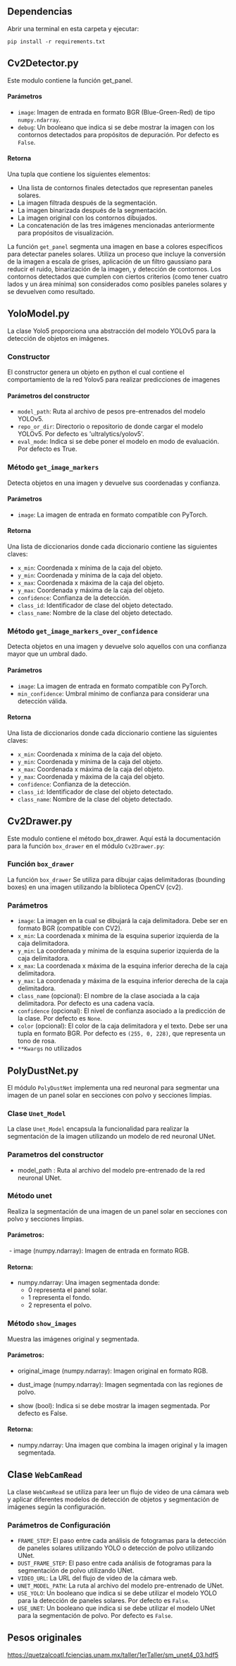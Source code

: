 ## Dependencias

Abrir una terminal en esta carpeta y ejecutar:

`pip install -r requirements.txt`

## Cv2Detector.py

Este modulo contiene la función get_panel.

#### Parámetros

- `image`: Imagen de entrada en formato BGR (Blue-Green-Red) de tipo `numpy.ndarray`.
- `debug`: Un booleano que indica si se debe mostrar la imagen con los contornos detectados para propósitos de depuración. Por defecto es `False`.

#### Retorna

Una tupla que contiene los siguientes elementos:

- Una lista de contornos finales detectados que representan paneles solares.
- La imagen filtrada después de la segmentación.
- La imagen binarizada después de la segmentación.
- La imagen original con los contornos dibujados.
- La concatenación de las tres imágenes mencionadas anteriormente para propósitos de visualización.

La función `get_panel` segmenta una imagen en base a colores específicos para detectar paneles solares. Utiliza un proceso que incluye la conversión de la imagen a escala de grises, aplicación de un filtro gaussiano para reducir el ruido, binarización de la imagen, y detección de contornos. Los contornos detectados que cumplen con ciertos criterios (como tener cuatro lados y un área mínima) son considerados como posibles paneles solares y se devuelven como resultado.

## YoloModel.py

La clase Yolo5 proporciona una abstracción del modelo YOLOv5 para la detección de objetos en imágenes.

### Constructor

El constructor genera un objeto en python el cual contiene el comportamiento de la red Yolov5 para realizar predicciones de imagenes

#### Parámetros del constructor

- `model_path`: Ruta al archivo de pesos pre-entrenados del modelo YOLOv5.
- `repo_or_dir`: Directorio o repositorio de donde cargar el modelo YOLOv5. Por defecto es 'ultralytics/yolov5'.
- `eval_mode`: Indica si se debe poner el modelo en modo de evaluación. Por defecto es True.

### Método `get_image_markers`

 Detecta objetos en una imagen y devuelve sus coordenadas y confianza.

#### Parámetros

- `image`: La imagen de entrada en formato compatible con PyTorch.

#### Retorna

Una lista de diccionarios donde cada diccionario contiene las siguientes claves:

- `x_min`: Coordenada x mínima de la caja del objeto.
- `y_min`: Coordenada y mínima de la caja del objeto.
- `x_max`: Coordenada x máxima de la caja del objeto.
- `y_max`: Coordenada y máxima de la caja del objeto.
- `confidence`: Confianza de la detección.
- `class_id`: Identificador de clase del objeto detectado.
- `class_name`: Nombre de la clase del objeto detectado.

### Método `get_image_markers_over_confidence`

Detecta objetos en una imagen y devuelve solo aquellos con una confianza mayor que un umbral dado.

#### Parámetros

- `image`: La imagen de entrada en formato compatible con PyTorch.
- `min_confidence`: Umbral mínimo de confianza para considerar una detección válida.

#### Retorna

Una lista de diccionarios donde cada diccionario contiene las siguientes claves:

- `x_min`: Coordenada x mínima de la caja del objeto.
- `y_min`: Coordenada y mínima de la caja del objeto.
- `x_max`: Coordenada x máxima de la caja del objeto.
- `y_max`: Coordenada y máxima de la caja del objeto.
- `confidence`: Confianza de la detección.
- `class_id`: Identificador de clase del objeto detectado.
- `class_name`: Nombre de la clase del objeto detectado.

## Cv2Drawer.py

Este modulo contiene el método box_drawer. 
Aquí está la documentación para la función `box_drawer` en el módulo `Cv2Drawer.py`:


### Función `box_drawer`

La función `box_drawer` Se utiliza para dibujar cajas delimitadoras (bounding boxes) en una imagen utilizando la biblioteca OpenCV (cv2).

### Parámetros

- `image`: La imagen en la cual se dibujará la caja delimitadora. Debe ser en formato BGR (compatible con CV2).
- `x_min`: La coordenada x mínima de la esquina superior izquierda de la caja delimitadora.
- `y_min`: La coordenada y mínima de la esquina superior izquierda de la caja delimitadora.
- `x_max`: La coordenada x máxima de la esquina inferior derecha de la caja delimitadora.
- `y_max`: La coordenada y máxima de la esquina inferior derecha de la caja delimitadora.
- `class_name` (opcional): El nombre de la clase asociada a la caja delimitadora. Por defecto es una cadena vacía.
- `confidence` (opcional): El nivel de confianza asociado a la predicción de la clase. Por defecto es `None`.
- `color` (opcional): El color de la caja delimitadora y el texto. Debe ser una tupla en formato BGR. Por defecto es `(255, 0, 228)`, que representa un tono de rosa.
- `**Kwargs` no utilizados

## PolyDustNet.py

El módulo `PolyDustNet` implementa una red neuronal para segmentar una imagen de un panel solar en secciones con polvo y secciones limpias.

### Clase `Unet_Model`

La clase `Unet_Model` encapsula la funcionalidad para realizar la segmentación de la imagen utilizando un modelo de red neuronal UNet.

### Parametros del constructor

- model_path : Ruta al archivo del modelo pre-entrenado de la red neuronal UNet.

### Método unet

Realiza la segmentación de una imagen de un panel solar en secciones con polvo y secciones limpias.

#### Parámetros:

​    - image (numpy.ndarray): Imagen de entrada en formato RGB.

#### Retorna:

   - numpy.ndarray: Una imagen segmentada donde:
     - 0 representa el panel solar.
     - 1 representa el fondo.
     - 2 representa el polvo.

### Método `show_images`

Muestra las imágenes original y segmentada.     

#### Parámetros:        

- original_image (numpy.ndarray): Imagen original en formato RGB.        

- dust_image (numpy.ndarray): Imagen segmentada con las regiones de polvo.        

- show (bool): Indica si se debe mostrar la imagen segmentada. Por defecto es False.     

#### Retorna:        

- numpy.ndarray: Una imagen que combina la imagen original y la imagen segmentada.

## Clase `WebCamRead`

La clase `WebCamRead` se utiliza para leer un flujo de video de una cámara web y aplicar diferentes modelos de detección de objetos y segmentación de imágenes según la configuración.

### Parámetros de Configuración

- `FRAME_STEP`: El paso entre cada análisis de fotogramas para la detección de paneles solares utilizando YOLO o detección de polvo utilizando UNet.
- `DUST_FRAME_STEP`: El paso entre cada análisis de fotogramas para la segmentación de polvo utilizando UNet.
- `VIDEO_URL`: La URL del flujo de video de la cámara web.
- `UNET_MODEL_PATH`: La ruta al archivo del modelo pre-entrenado de UNet.
- `USE_YOLO`: Un booleano que indica si se debe utilizar el modelo YOLO para la detección de paneles solares. Por defecto es `False`.
- `USE_UNET`: Un booleano que indica si se debe utilizar el modelo UNet para la segmentación de polvo. Por defecto es `False`.

## Pesos originales

https://quetzalcoatl.fciencias.unam.mx/taller/1erTaller/sm_unet4_03.hdf5

